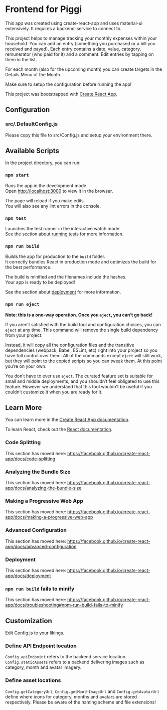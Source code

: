# Frontend for Piggi

This app was created using create-react-app and uses material-ui extensively. It requires a backend-service to connect to. 

This project helps to manage tracking your monthly expenses within your household. You can add an entry (something you purchased or a bill you received and payed). Each entry contains a date, value, category, remunerator (who paid for it) and a comment. Edit entries by tapping on them in the list. 

For each month (also for the upcoming month) you can create targets in the Details Menu of the Month. 

Make sure to setup the configuration before running the app!

This project was bootstrapped with [Create React App](https://github.com/facebook/create-react-app).

## Configuration

### src/.DefaultConfig.js

Please copy this file to src/Config.js and setup your environment there. 


## Available Scripts

In the project directory, you can run:

### `npm start`

Runs the app in the development mode.<br />
Open [http://localhost:3000](http://localhost:3000) to view it in the browser.

The page will reload if you make edits.<br />
You will also see any lint errors in the console.

### `npm test`

Launches the test runner in the interactive watch mode.<br />
See the section about [running tests](https://facebook.github.io/create-react-app/docs/running-tests) for more information.

### `npm run build`

Builds the app for production to the `build` folder.<br />
It correctly bundles React in production mode and optimizes the build for the best performance.

The build is minified and the filenames include the hashes.<br />
Your app is ready to be deployed!

See the section about [deployment](https://facebook.github.io/create-react-app/docs/deployment) for more information.

### `npm run eject`

**Note: this is a one-way operation. Once you `eject`, you can’t go back!**

If you aren’t satisfied with the build tool and configuration choices, you can `eject` at any time. This command will remove the single build dependency from your project.

Instead, it will copy all the configuration files and the transitive dependencies (webpack, Babel, ESLint, etc) right into your project so you have full control over them. All of the commands except `eject` will still work, but they will point to the copied scripts so you can tweak them. At this point you’re on your own.

You don’t have to ever use `eject`. The curated feature set is suitable for small and middle deployments, and you shouldn’t feel obligated to use this feature. However we understand that this tool wouldn’t be useful if you couldn’t customize it when you are ready for it.

## Learn More

You can learn more in the [Create React App documentation](https://facebook.github.io/create-react-app/docs/getting-started).

To learn React, check out the [React documentation](https://reactjs.org/).

### Code Splitting

This section has moved here: https://facebook.github.io/create-react-app/docs/code-splitting

### Analyzing the Bundle Size

This section has moved here: https://facebook.github.io/create-react-app/docs/analyzing-the-bundle-size

### Making a Progressive Web App

This section has moved here: https://facebook.github.io/create-react-app/docs/making-a-progressive-web-app

### Advanced Configuration

This section has moved here: https://facebook.github.io/create-react-app/docs/advanced-configuration

### Deployment

This section has moved here: https://facebook.github.io/create-react-app/docs/deployment

### `npm run build` fails to minify

This section has moved here: https://facebook.github.io/create-react-app/docs/troubleshooting#npm-run-build-fails-to-minify




## Customization

Edit [Config.js](src/Config.js) to your likings. 

### Define API Endpoint location

`Config.apiEndpoint` refers to the backend service location. `Config.staticAssets` refers to a backend delivering images such as category, month and avatar imagery. 

### Define asset locations

`Config.getCategoryUrl`, `Config.getMonthImageUrl` and `Config.getAvatarUrl` define where icons for category, months and avatars are stored respectively. Please be aware of the naming scheme and file extensions!

